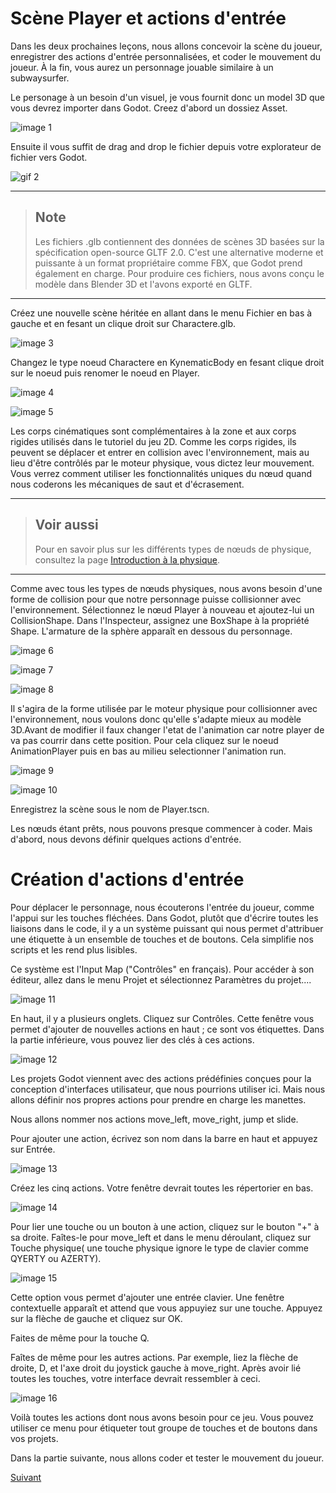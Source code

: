 # Scène Player et actions d'entrée

Dans les deux prochaines leçons, nous allons concevoir la scène du joueur, enregistrer des actions d'entrée personnalisées, et coder le mouvement du joueur. À la fin, vous aurez un personnage jouable similaire à un subwaysurfer.

Le personage à un besoin d'un visuel, je vous fournit donc un model 3D que vous devrez importer dans Godot. Creez d'abord un dossiez Asset.

![image 1](.img/cours1.png)

Ensuite il vous suffit de drag and drop le fichier depuis votre explorateur de fichier vers Godot.

![gif 2](.img/cours2.gif)

***

> ## Note
> Les fichiers .glb contiennent des données de scènes 3D basées sur la spécification open-source GLTF 2.0. C'est une alternative moderne et puissante à un format propriétaire comme FBX, que Godot prend également en charge. Pour produire ces fichiers, nous avons conçu le modèle dans Blender 3D et l'avons exporté en GLTF.

***

Créez une nouvelle scène héritée en allant dans le menu Fichier en bas à gauche et en fesant un clique droit sur Charactere.glb.

![image 3](.img/cours3.png)

Changez le type noeud Charactere en KynematicBody en fesant clique droit sur le noeud puis renomer le noeud en Player.

![image 4](.img/cours4.png)

![image 5](.img/cours5.png)

Les corps cinématiques sont complémentaires à la zone et aux corps rigides utilisés dans le tutoriel du jeu 2D. Comme les corps rigides, ils peuvent se déplacer et entrer en collision avec l'environnement, mais au lieu d'être contrôlés par le moteur physique, vous dictez leur mouvement. Vous verrez comment utiliser les fonctionnalités uniques du nœud quand nous coderons les mécaniques de saut et d'écrasement.

***

> ## Voir aussi
> Pour en savoir plus sur les différents types de nœuds de physique, consultez la page [Introduction à la physique](https://docs.godotengine.org/fr/stable/tutorials/physics/physics_introduction.html#doc-physics-introduction).

***

Comme avec tous les types de nœuds physiques, nous avons besoin d'une forme de collision pour que notre personnage puisse collisionner avec l'environnement. Sélectionnez le nœud Player à nouveau et ajoutez-lui un CollisionShape. Dans l'Inspecteur, assignez une BoxShape à la propriété Shape. L'armature de la sphère apparaît en dessous du personnage.

![image 6](.img/cours6.png)

![image 7](.img/cours7.png)

![image 8](.img/cours8.png)

Il s'agira de la forme utilisée par le moteur physique pour collisionner avec l'environnement, nous voulons donc qu'elle s'adapte mieux au modèle 3D.Avant de modifier il faux changer l'etat de l'animation car notre player de va pas courrir dans cette position. Pour cela cliquez sur le noeud AnimationPlayer puis en bas au milieu selectionner l'animation run.

![image 9](.img/cours9.png)

![image 10](.img/cours10.png)

Enregistrez la scène sous le nom de Player.tscn.

Les nœuds étant prêts, nous pouvons presque commencer à coder. Mais d'abord, nous devons définir quelques actions d'entrée.

# Création d'actions d'entrée

Pour déplacer le personnage, nous écouterons l'entrée du joueur, comme l'appui sur les touches fléchées. Dans Godot, plutôt que d'écrire toutes les liaisons dans le code, il y a un système puissant qui nous permet d'attribuer une étiquette à un ensemble de touches et de boutons. Cela simplifie nos scripts et les rend plus lisibles.

Ce système est l'Input Map ("Contrôles" en français). Pour accéder à son éditeur, allez dans le menu Projet et sélectionnez Paramètres du projet....

![image 11](.img/cours11.png)

En haut, il y a plusieurs onglets. Cliquez sur Contrôles. Cette fenêtre vous permet d'ajouter de nouvelles actions en haut ; ce sont vos étiquettes. Dans la partie inférieure, vous pouvez lier des clés à ces actions.

![image 12](.img/cours12.png)

Les projets Godot viennent avec des actions prédéfinies conçues pour la conception d'interfaces utilisateur, que nous pourrions utiliser ici. Mais nous allons définir nos propres actions pour prendre en charge les manettes.

Nous allons nommer nos actions move_left, move_right, jump et slide.

Pour ajouter une action, écrivez son nom dans la barre en haut et appuyez sur Entrée.

![image 13](.img/cours13.png)

Créez les cinq actions. Votre fenêtre devrait toutes les répertorier en bas.

![image 14](.img/cours14.png)

Pour lier une touche ou un bouton à une action, cliquez sur le bouton "+" à sa droite. Faîtes-le pour move_left et dans le menu déroulant, cliquez sur Touche physique( une touche physique ignore le type de clavier comme QYERTY ou AZERTY).

![image 15](.img/cours15.png)

Cette option vous permet d'ajouter une entrée clavier. Une fenêtre contextuelle apparaît et attend que vous appuyiez sur une touche. Appuyez sur la flèche de gauche et cliquez sur OK.

Faites de même pour la touche Q.

Faîtes de même pour les autres actions. Par exemple, liez la flèche de droite, D, et l'axe droit du joystick gauche à move_right. Après avoir lié toutes les touches, votre interface devrait ressembler à ceci.

![image 16](.img/cours16.png)

Voilà toutes les actions dont nous avons besoin pour ce jeu. Vous pouvez utiliser ce menu pour étiqueter tout groupe de touches et de boutons dans vos projets.

Dans la partie suivante, nous allons coder et tester le mouvement du joueur.

[Suivant](https://github.com/copsfuraxx/ClubInfoTuto3D/tree/part3#d%C3%A9placer-le-joueur-avec-du-code)